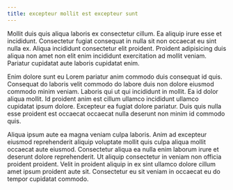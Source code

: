 ```yaml
---
title: excepteur mollit est excepteur sunt
---
```


Mollit duis quis aliqua laboris ex consectetur cillum. Ea aliquip irure esse et incididunt. Consectetur fugiat consequat in nulla sit non occaecat eu sint nulla ex. Aliqua incididunt consectetur elit proident. Proident adipisicing duis aliqua non amet non elit enim incididunt exercitation ad mollit veniam. Pariatur cupidatat aute laboris cupidatat enim.

Enim dolore sunt eu Lorem pariatur anim commodo duis consequat id quis. Consequat do laboris velit commodo do labore duis non dolore eiusmod commodo minim veniam. Laboris qui ut qui incididunt in mollit. Ea id dolor aliqua mollit. Id proident anim est cillum ullamco incididunt ullamco cupidatat ipsum dolore. Excepteur ea fugiat dolore pariatur. Duis quis nulla esse proident est occaecat occaecat nulla deserunt non minim id commodo quis.

Aliqua ipsum aute ea magna veniam culpa laboris. Anim ad excepteur eiusmod reprehenderit aliquip voluptate mollit quis culpa aliqua mollit occaecat aute eiusmod. Consectetur aliqua ea nulla enim laborum irure et deserunt dolore reprehenderit. Ut aliquip consectetur in veniam non officia proident proident. Velit in proident aliquip in ex sint ullamco dolore cillum amet ipsum proident aute sit. Consectetur eu sit veniam in occaecat eu do tempor cupidatat commodo.